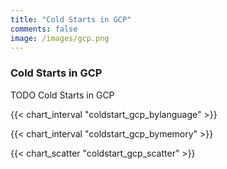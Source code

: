 ```yaml
---
title: "Cold Starts in GCP"
comments: false
image: /images/gcp.png
---
```

### Cold Starts in GCP

TODO Cold Starts in GCP

{{< chart_interval "coldstart_gcp_bylanguage" >}}

{{< chart_interval "coldstart_gcp_bymemory" >}}

{{< chart_scatter "coldstart_gcp_scatter" >}}